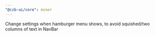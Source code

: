 ```yaml
---
"@czb-ui/core": minor
---
```


Change settings when hamburger menu shows, to avoid squished/two columns of text in NavBar
